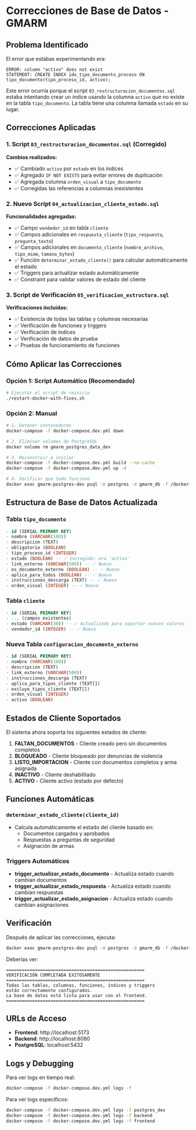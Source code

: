 # Correcciones de Base de Datos - GMARM

## Problema Identificado

El error que estabas experimentando era:

```
ERROR: column "activo" does not exist
STATEMENT: CREATE INDEX idx_tipo_documento_proceso ON tipo_documento(tipo_proceso_id, activo);
```

Este error ocurría porque el script `03_restructuracion_documentos.sql` estaba intentando crear un índice usando la columna `activo` que no existe en la tabla `tipo_documento`. La tabla tiene una columna llamada `estado` en su lugar.

## Correcciones Aplicadas

### 1. Script `03_restructuracion_documentos.sql` (Corregido)

**Cambios realizados:**
- ✅ Cambiado `activo` por `estado` en los índices
- ✅ Agregado `IF NOT EXISTS` para evitar errores de duplicación
- ✅ Agregada columna `orden_visual` a `tipo_documento`
- ✅ Corregidas las referencias a columnas inexistentes

### 2. Nuevo Script `04_actualizacion_cliente_estado.sql`

**Funcionalidades agregadas:**
- ✅ Campo `vendedor_id` en tabla `cliente`
- ✅ Campos adicionales en `respuesta_cliente` (`tipo_respuesta`, `pregunta_texto`)
- ✅ Campos adicionales en `documento_cliente` (`nombre_archivo`, `tipo_mime`, `tamano_bytes`)
- ✅ Función `determinar_estado_cliente()` para calcular automáticamente el estado
- ✅ Triggers para actualizar estado automáticamente
- ✅ Constraint para validar valores de estado del cliente

### 3. Script de Verificación `05_verificacion_estructura.sql`

**Verificaciones incluidas:**
- ✅ Existencia de todas las tablas y columnas necesarias
- ✅ Verificación de funciones y triggers
- ✅ Verificación de índices
- ✅ Verificación de datos de prueba
- ✅ Pruebas de funcionamiento de funciones

## Cómo Aplicar las Correcciones

### Opción 1: Script Automático (Recomendado)

```bash
# Ejecutar el script de reinicio
./restart-docker-with-fixes.sh
```

### Opción 2: Manual

```bash
# 1. Detener contenedores
docker-compose -f docker-compose.dev.yml down

# 2. Eliminar volumen de PostgreSQL
docker volume rm gmarm_postgres_data_dev

# 3. Reconstruir e iniciar
docker-compose -f docker-compose.dev.yml build --no-cache
docker-compose -f docker-compose.dev.yml up -d

# 4. Verificar que todo funcione
docker exec gmarm-postgres-dev psql -U postgres -d gmarm_db -f /docker-entrypoint-initdb.d/05_verificacion_estructura.sql
```

## Estructura de Base de Datos Actualizada

### Tabla `tipo_documento`
```sql
- id (SERIAL PRIMARY KEY)
- nombre (VARCHAR(100))
- descripcion (TEXT)
- obligatorio (BOOLEAN)
- tipo_proceso_id (INTEGER)
- estado (BOOLEAN) -- ✅ Corregido: era 'activo'
- link_externo (VARCHAR(500)) -- ✅ Nuevo
- es_documento_externo (BOOLEAN) -- ✅ Nuevo
- aplica_para_todos (BOOLEAN) -- ✅ Nuevo
- instrucciones_descarga (TEXT) -- ✅ Nuevo
- orden_visual (INTEGER) -- ✅ Nuevo
```

### Tabla `cliente`
```sql
- id (SERIAL PRIMARY KEY)
- ... (campos existentes)
- estado (VARCHAR(30)) -- ✅ Actualizado para soportar nuevos valores
- vendedor_id (INTEGER) -- ✅ Nuevo
```

### Nueva Tabla `configuracion_documento_externo`
```sql
- id (SERIAL PRIMARY KEY)
- nombre (VARCHAR(100))
- descripcion (TEXT)
- link_externo (VARCHAR(500))
- instrucciones_descarga (TEXT)
- aplica_para_tipos_cliente (TEXT[])
- excluye_tipos_cliente (TEXT[])
- orden_visual (INTEGER)
- activo (BOOLEAN)
```

## Estados de Cliente Soportados

El sistema ahora soporta los siguientes estados de cliente:

1. **FALTAN_DOCUMENTOS** - Cliente creado pero sin documentos completos
2. **BLOQUEADO** - Cliente bloqueado por denuncias de violencia
3. **LISTO_IMPORTACION** - Cliente con documentos completos y arma asignada
4. **INACTIVO** - Cliente deshabilitado
5. **ACTIVO** - Cliente activo (estado por defecto)

## Funciones Automáticas

### `determinar_estado_cliente(cliente_id)`
- Calcula automáticamente el estado del cliente basado en:
  - Documentos cargados y aprobados
  - Respuestas a preguntas de seguridad
  - Asignación de armas

### Triggers Automáticos
- **trigger_actualizar_estado_documento** - Actualiza estado cuando cambian documentos
- **trigger_actualizar_estado_respuesta** - Actualiza estado cuando cambian respuestas
- **trigger_actualizar_estado_asignacion** - Actualiza estado cuando cambian asignaciones

## Verificación

Después de aplicar las correcciones, ejecuta:

```bash
docker exec gmarm-postgres-dev psql -U postgres -d gmarm_db -f /docker-entrypoint-initdb.d/05_verificacion_estructura.sql
```

Deberías ver:
```
=====================================================
VERIFICACIÓN COMPLETADA EXITOSAMENTE
=====================================================
Todas las tablas, columnas, funciones, índices y triggers
están correctamente configurados.
La base de datos está lista para usar con el frontend.
=====================================================
```

## URLs de Acceso

- **Frontend**: http://localhost:5173
- **Backend**: http://localhost:8080
- **PostgreSQL**: localhost:5432

## Logs y Debugging

Para ver logs en tiempo real:
```bash
docker-compose -f docker-compose.dev.yml logs -f
```

Para ver logs específicos:
```bash
docker-compose -f docker-compose.dev.yml logs -f postgres_dev
docker-compose -f docker-compose.dev.yml logs -f backend
docker-compose -f docker-compose.dev.yml logs -f frontend
``` 